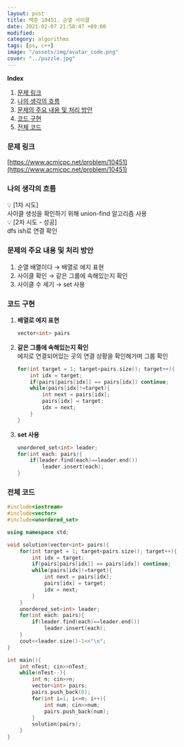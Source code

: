 ```yaml
---
layout: post
title: 백준 10451. 순열 사이클
date: 2021-02-07 21:58:47 +09:00
modified: 
category: algorithms
tags: [ps, c++]
image: "/assets/img/avatar_code.png"
cover: "../puzzle.jpg"
---
```


**Index**
1. [문제 링크](#문제-링크)
1. [나의 생각의 흐름](#나의-생각의-흐름)
1. [문제의 주요 내용 및 처리 방안](#문제의-주요-내용-및-처리-방안)
1. [코드 구현](#코드-구현)
1. [전체 코드](#전체-코드)

### 문제 링크
[https://www.acmicpc.net/problem/10451](https://www.acmicpc.net/problem/10451)

### 나의 생각의 흐름
💡 [1차 시도]<br>
    사이클 생성을 확인하기 위해 union-find 알고리즘 사용<br>
💡 [2차 시도 - 성공]<br> 
    dfs ish로 연결 확인<br>


### 문제의 주요 내용 및 처리 방안
1. 순열 배열이다 → 배열로 에지 표현
1. 사이클 확인 → 같은 그룹에 속해있는지 확인
1. 사이클 수 세기 → set 사용

### 코드 구현 
1. **배열로 에지 표현**
    ```c++
    vector<int> pairs
    ```
1. **같은 그룹에 속해있는지 확인**<br>
    에지로 연결되어있는 곳의 연결 상황을 확인해가며 그룹 확인
    ```c++
    for(int target = 1; target<pairs.size(); target++){
        int idx = target;
        if(pairs[pairs[idx]] == pairs[idx]) continue;
        while(pairs[idx]!=target){
            int next = pairs[idx];
            pairs[idx] = target;
            idx = next;
        }
    }
    ```
1. **set 사용**
    ```c++
    unordered_set<int> leader;
    for(int each: pairs){
        if(leader.find(each)==leader.end())
            leader.insert(each);
    }
    ```

### 전체 코드
```c++
#include<iostream>
#include<vector>
#include<unordered_set>

using namespace std;

void solution(vector<int> pairs){
    for(int target = 1; target<pairs.size(); target++){
        int idx = target;
        if(pairs[pairs[idx]] == pairs[idx]) continue;
        while(pairs[idx]!=target){
            int next = pairs[idx];
            pairs[idx] = target;
            idx = next;
        }
    }
    unordered_set<int> leader;
    for(int each: pairs){
        if(leader.find(each)==leader.end())
            leader.insert(each);
    }
    cout<<leader.size()-1<<"\n";
}

int main(){
    int nTest; cin>>nTest;
    while(nTest--){
        int n; cin>>n;
        vector<int> pairs;
        pairs.push_back(0);
        for(int i=1; i<=n; i++){
            int num; cin>>num;
            pairs.push_back(num);
        }
        solution(pairs);
    }
}
```




